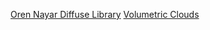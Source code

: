 [Oren Nayar Diffuse Library](https://github.com/glslify/glsl-diffuse-oren-nayar)
[Volumetric Clouds](https://gist.github.com/dolanor/03ee10b8725fc59aada4805625200239)
